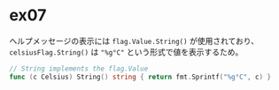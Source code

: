 # ex07

ヘルプメッセージの表示には `flag.Value.String()` が使用されており、
`celsiusFlag.String()` は `"%g°C"` という形式で値を表示するため。

```go
// String implements the flag.Value
func (c Celsius) String() string { return fmt.Sprintf("%g°C", c) }
```